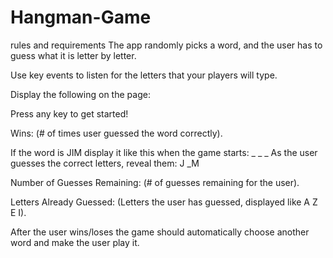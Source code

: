 # Hangman-Game
rules and requirements The app randomly picks a word, and the user has to guess what it is letter by letter.

Use key events to listen for the letters that your players will type.

Display the following on the page:

Press any key to get started!

Wins: (# of times user guessed the word correctly).

If the word is JIM display it like this when the game starts: _ _ _ 
As the user guesses the correct letters, reveal them: J _M

Number of Guesses Remaining: (# of guesses remaining for the user).

Letters Already Guessed: (Letters the user has guessed, displayed like A Z E I).

After the user wins/loses the game should automatically choose another word and make the user play it.
